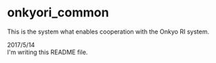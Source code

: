 # onkyori_common
This is the system what enables cooperation with the Onkyo RI system.

2017/5/14<br>
I'm writing this README file.
